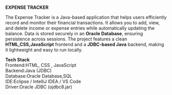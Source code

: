 **EXPENSE TRACKER**

The Expense Tracker is a Java-based application that helps users efficiently record and monitor their financial transactions.
It allows you to add, view, and delete income or expense entries while automatically updating the balance.
Data is stored securely in an __Oracle Database__, ensuring persistence across sessions.
The project features a clean __HTML,CSS,JavaScript__ frontend and a __JDBC-based Java__ backend, making it lightweight and easy to run locally.

**Tech Stack**
<br>
Frontend:HTML, CSS , JavaScript
<br>
Backend:Java (JDBC)
<br>
Database:Oracle Database,SQL
<br>
IDE:Eclipse / IntelliJ IDEA / VS Code
<br>
Driver:Oracle JDBC (ojdbc8.jar)



